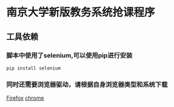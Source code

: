# 南京大学新版教务系统抢课程序

## 工具依赖
### 脚本中使用了selenium,可以使用pip进行安装
```
pip install selenium
```
### 同时还需要浏览器驱动，请根据自身浏览器类型和系统下载

[Firefox](https://github.com/mozilla/geckodriver)
[chrome](http://chromedriver.storage.googleapis.com/index.html)
